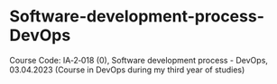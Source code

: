 # Software-development-process-DevOps
Course Code: IA‑2‑018 (0), Software development process - DevOps, 03.04.2023 (Course in DevOps during my third year of studies)
